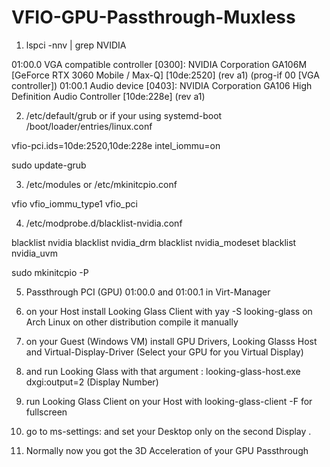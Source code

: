 # VFIO-GPU-Passthrough-Muxless

1. lspci -nnv | grep NVIDIA

01:00.0 VGA compatible controller [0300]: NVIDIA Corporation GA106M [GeForce RTX 3060 Mobile / Max-Q] [10de:2520] (rev a1) (prog-if 00 [VGA controller])
01:00.1 Audio device [0403]: NVIDIA Corporation GA106 High Definition Audio Controller [10de:228e] (rev a1)

2. /etc/default/grub or if your using systemd-boot /boot/loader/entries/linux.conf

vfio-pci.ids=10de:2520,10de:228e intel_iommu=on

sudo update-grub

3. /etc/modules or /etc/mkinitcpio.conf 

vfio
vfio_iommu_type1
vfio_pci

4. /etc/modprobe.d/blacklist-nvidia.conf

blacklist nvidia
blacklist nvidia_drm
blacklist nvidia_modeset
blacklist nvidia_uvm

sudo mkinitcpio -P 

5. Passthrough PCI (GPU) 01:00.0 and 01:00.1 in Virt-Manager

6. on your Host install Looking Glass Client with yay -S looking-glass on Arch Linux on other distribution compile it manually 

7. on your Guest (Windows VM) install GPU Drivers, Looking Glasss Host and Virtual-Display-Driver (Select your GPU for you Virtual Display)

8. and run Looking Glass with that argument : looking-glass-host.exe dxgi:output=2 (Display Number)

9. run Looking Glass Client on your Host with looking-glass-client -F for fullscreen

10. go to ms-settings: and set your Desktop only on the second Display .

11. Normally now you got the 3D Acceleration of your GPU Passthrough

























